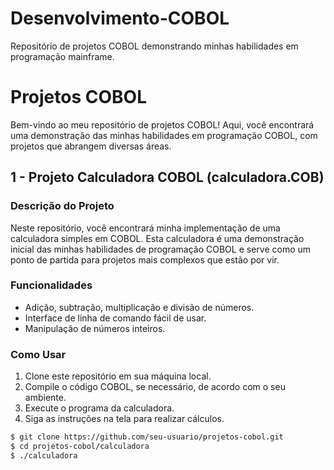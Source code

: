# Desenvolvimento-COBOL
Repositório de projetos COBOL demonstrando minhas habilidades em programação mainframe.

# Projetos COBOL

Bem-vindo ao meu repositório de projetos COBOL! Aqui, você encontrará uma demonstração das minhas habilidades em programação COBOL, com projetos que abrangem diversas áreas.

## 1 - Projeto Calculadora COBOL (calculadora.COB)

### Descrição do Projeto

Neste repositório, você encontrará minha implementação de uma calculadora simples em COBOL. Esta calculadora é uma demonstração inicial das minhas habilidades de programação COBOL e serve como um ponto de partida para projetos mais complexos que estão por vir.

### Funcionalidades

- Adição, subtração, multiplicação e divisão de números.
- Interface de linha de comando fácil de usar.
- Manipulação de números inteiros.

### Como Usar

1. Clone este repositório em sua máquina local.
2. Compile o código COBOL, se necessário, de acordo com o seu ambiente.
3. Execute o programa da calculadora.
4. Siga as instruções na tela para realizar cálculos.

```bash
$ git clone https://github.com/seu-usuario/projetos-cobol.git
$ cd projetos-cobol/calculadora
$ ./calculadora
